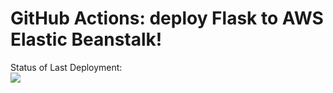 # GitHub Actions: deploy Flask to AWS Elastic Beanstalk!


Status of Last Deployment:
<br>
<img src="https://github.com/skLibur/github-actions-adv/workflows/CI-CD-Pipeline-to-AWS-ElasticBeanstalk/badge.svg?branch=main">
<br>


